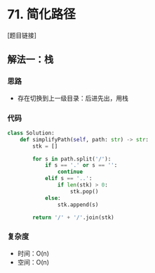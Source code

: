 # 71. 简化路径

[题目链接]

## 解法一：栈

### 思路

- 存在切换到上一级目录：后进先出，用栈

### 代码

```py
class Solution:
    def simplifyPath(self, path: str) -> str:
        stk = []

        for s in path.split('/'):
            if s == '.' or s == '':
                continue
            elif s == '..':
                if len(stk) > 0:
                    stk.pop()
            else:
                stk.append(s)

        return '/' + '/'.join(stk)
```

### 复杂度

- 时间：O(n)
- 空间：O(n)
